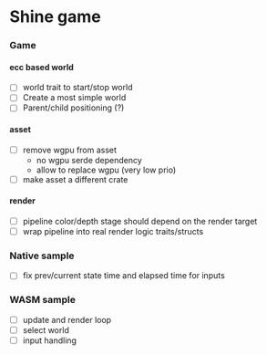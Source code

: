 # Shine game

### Game

#### ecc based world

* [ ] world trait to start/stop world
* [ ] Create a most simple world
* [ ] Parent/child positioning (?)

#### asset

* [ ] remove wgpu from asset
  * no wgpu serde dependency
  * allow to replace wgpu (very low prio)
* [ ] make asset a different crate

#### render

* [ ] pipeline color/depth stage should depend on the render target
* [ ] wrap pipeline into real render logic traits/structs

### Native sample

* [ ] fix prev/current state time and elapsed time for inputs

### WASM sample

* [ ] update and render loop
* [ ] select world
* [ ] input handling
